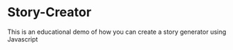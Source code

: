 # Story-Creator
This is an educational demo of how you can create a story generator using Javascript
